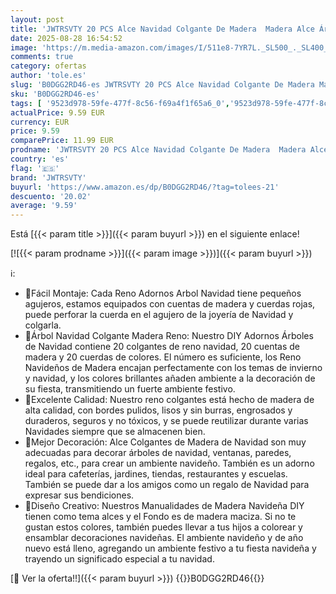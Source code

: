 ```yaml
---
layout: post
title: 'JWTRSVTY 20 PCS Alce Navidad Colgante De Madera  Madera Alce Árbol De Navidad Adornos  DIY Adornos De Madera De Alce Set  Reno Colgantes En Madera Con Cuerda y Cuentas  para Decoración Árbol Navidad'
date: 2025-08-28 16:54:52
image: 'https://m.media-amazon.com/images/I/511e8-7YR7L._SL500_._SL400_.jpg'
comments: true
category: ofertas
author: 'tole.es'
slug: 'B0DGG2RD46-es JWTRSVTY 20 PCS Alce Navidad Colgante De Madera Madera...'
sku: 'B0DGG2RD46-es'
tags: [ '9523d978-59fe-477f-8c56-f69a4f1f65a6_0','9523d978-59fe-477f-8c56-f69a4f1f65a6_5401','Adornos de navidad','Arborist Merchandising Root','Colgantes de navidad','Decoración de temporada','Decoración del hogar','Hogar y cocina','Outlet de Hogar & Cocina','Outlet de Hogar & cocina','Self Service','Special Features Stores','jwtrsvty','navidad','🇪🇸', ]
actualPrice: 9.59 EUR
currency: EUR
price: 9.59
comparePrice: 11.99 EUR
prodname: 'JWTRSVTY 20 PCS Alce Navidad Colgante De Madera  Madera Alce Árbol De Navidad Adornos  DIY Adornos De Madera De Alce Set  Reno Colgantes En Madera Con Cuerda y Cuentas  para Decoración Árbol Navidad'
country: 'es'
flag: '🇪🇸'
brand: 'JWTRSVTY'
buyurl: 'https://www.amazon.es/dp/B0DGG2RD46/?tag=tolees-21'
descuento: '20.02'
average: '9.59'
---
```


Está [{{< param title >}}]({{< param buyurl >}}) en el siguiente enlace!

[![{{< param prodname >}}]({{< param image >}})]({{< param buyurl >}})

ℹ️:

- 🦌Fácil Montaje: Cada Reno Adornos Arbol Navidad tiene pequeños agujeros, estamos equipados con cuentas de madera y cuerdas rojas, puede perforar la cuerda en el agujero de la joyería de Navidad y colgarla.
- 🎄Árbol Navidad Colgante Madera Reno: Nuestro DIY Adornos Árboles de Navidad contiene 20 colgantes de reno navidad, 20 cuentas de madera y 20 cuerdas de colores. El número es suficiente, los Reno Navideños de Madera encajan perfectamente con los temas de invierno y navidad, y los colores brillantes añaden ambiente a la decoración de su fiesta, transmitiendo un fuerte ambiente festivo.
- 🦌Excelente Calidad: Nuestro reno colgantes está hecho de madera de alta calidad, con bordes pulidos, lisos y sin burras, engrosados y duraderos, seguros y no tóxicos, y se puede reutilizar durante varias Navidades siempre que se almacenen bien.
- 🎄Mejor Decoración: Alce Colgantes de Madera de Navidad son muy adecuadas para decorar árboles de navidad, ventanas, paredes, regalos, etc., para crear un ambiente navideño. También es un adorno ideal para cafeterías, jardines, tiendas, restaurantes y escuelas. También se puede dar a los amigos como un regalo de Navidad para expresar sus bendiciones.
- 🎄Diseño Creativo: Nuestros Manualidades de Madera Navideña DIY tienen como tema alces y el Fondo es de madera maciza. Si no te gustan estos colores, también puedes llevar a tus hijos a colorear y ensamblar decoraciones navideñas. El ambiente navideño y de año nuevo está lleno, agregando un ambiente festivo a tu fiesta navideña y trayendo un significado especial a tu navidad.

[🛒 Ver la oferta!!]({{< param buyurl >}})
{{<world>}}B0DGG2RD46{{</world>}}
